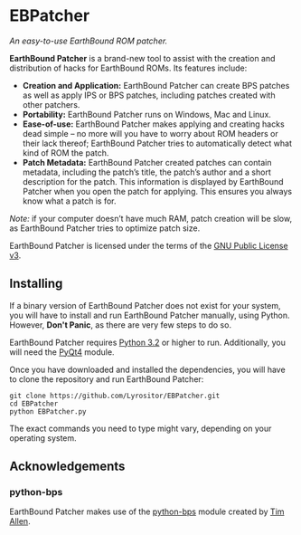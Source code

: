 EBPatcher
=========

*An easy-to-use EarthBound ROM patcher.*

**EarthBound Patcher** is a brand-new tool to assist with the creation and distribution of hacks for EarthBound ROMs. Its features include:

* **Creation and Application:** EarthBound Patcher can create BPS patches as well as apply IPS or BPS patches, including patches created with other patchers.
* **Portability:** EarthBound Patcher runs on Windows, Mac and Linux.
* **Ease-of-use:** EarthBound Patcher makes applying and creating hacks dead simple – no more will you have to worry about ROM headers or their lack thereof; EarthBound Patcher tries to automatically detect what kind of ROM the patch.
* **Patch Metadata:** EarthBound Patcher created patches can contain metadata, including the patch’s title, the patch’s author and a short description for the patch. This information is displayed by EarthBound Patcher when you open the patch for applying. This ensures you always know what a patch is for.

*Note:* if your computer doesn’t have much RAM, patch creation will be slow, as EarthBound Patcher tries to optimize patch size.

EarthBound Patcher is licensed under the terms of the [GNU Public License v3](http://www.gnu.org/licenses/gpl.html).

## Installing ##
If a binary version of EarthBound Patcher does not exist for your system, you will have to install and run EarthBound Patcher manually, using Python. However, **Don't Panic**, as there are very few steps to do so.

EarthBound Patcher requires [Python 3.2](http://python.org/) or higher to run. Additionally, you will need the [PyQt4](http://www.riverbankcomputing.com/software/pyqt/intro) module.

Once you have downloaded and installed the dependencies, you will have to clone the repository and run EarthBound Patcher:

    git clone https://github.com/Lyrositor/EBPatcher.git
    cd EBPatcher
    python EBPatcher.py

The exact commands you need to type might vary, depending on your operating system.

## Acknowledgements ##

### python-bps ###
EarthBound Patcher makes use of the [python-bps](http://gitorious.org/python-blip) module created by [Tim Allen](https://gitorious.org/~screwtape).

